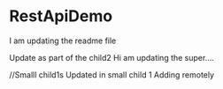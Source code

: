 # RestApiDemo

I am updating the readme file

Update as part of the child2
Hi am updating the super....

//Smalll child1s
Updated in small child 1
Adding remotely
